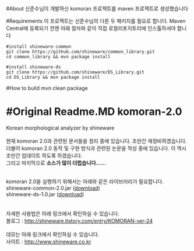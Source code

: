 #About
신준수님이 개발하신 komoran 프로젝트를 maven 프로젝트로 생성했습니다

#Requirements
이 프로젝트는 신준수님의 다른 두 패키지를 필요로 합니다. Maven Central에 등록되기 전엔 아래 절차와 같이 직접 로컬리포지토리에 인스톨하셔야 합니다

    #install shineware-common
    git clone https://github.com/shineware/common_library.git
    cd common_library && mvn package install
    
    #install shineware-ds
    git clone https://github.com/shineware/DS_Library.git
    cd DS_Library && mvn package install
   

#How to build
    mvn clean package

#Original Readme.MD
komoran-2.0
===========

Korean morphological analyzer by shineware
<br><br>
현재 komoran 2.0과 관련된 문서들을 정리 중에 있습니다. 조만간 재정비하겠습니다. <br>
더불어 komoran 2.0 동작 및 구현 방식과 관련된 논문을 작성 중에 있습니다. 이 역시 조만간 업데이트 하도록 하겠습니다.<br>
그리고 마지막으로 <b>소스가 많이 더럽습니다......</b>
<br><br>

komoran 2.0을 실행하기 위해서는 아래와 같은 라이브러리가 필요합니다. <br>
shineware-common-2.0.jar (<a href=http://shineware.tistory.com/attachment/cfile9.uf@2752823C542945A30BE87B.jar>download</a>)<br>
shineware-ds-1.0.jar (<a href=http://shineware.tistory.com/attachment/cfile10.uf@22510A3C542945AB0DF2ED.jar>download</a>)<br>
<br><br>
자세한 사용법은 아래 링크에서 확인하실 수 있습니다.<br>
블로그 : http://shineware.tistory.com/entry/KOMORAN-ver-24
<br><br>
데모는 아래 링크에서 확인하실 수 있습니다.<br>
사이트 : http://www.shineware.co.kr
<br><br>
